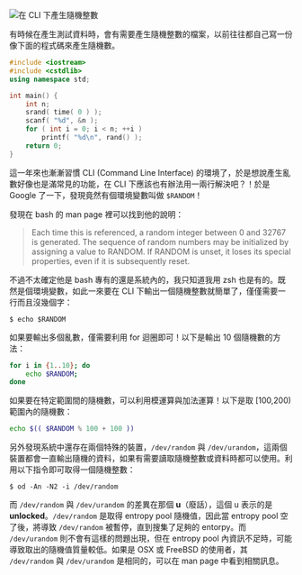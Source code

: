 <!--
[date]: 2013-02-21 
[title]: 在 CLI 下產生隨機整數
[name]: generate-random-integer-in-cli
[tag]: CLI | 命令列介面, Unix
-->

![在 CLI 下產生隨機整數][feature photo]

有時候在產生測試資料時，會有需要產生隨機整數的檔案，以前往往都自己寫一份像下面的程式碼來產生隨機數。

```c++
#include <iostream>
#include <cstdlib>
using namespace std;

int main() {
    int n;
    srand( time( 0 ) );
    scanf( "%d", &n );
    for ( int i = 0; i < n; ++i )
        printf( "%d\n", rand() );
    return 0;
}
```
    
這一年來也漸漸習慣 CLI (Command Line Interface) 的環境了，於是想說產生亂數好像也是滿常見的功能，在 CLI 下應該也有辦法用一兩行解決吧？！於是 Google 了一下，發現竟然有個環境變數叫做 `$RANDOM`！

發現在 bash 的 man page 裡可以找到他的說明：

> Each time this is referenced, a random integer between 0 and 32767 is generated. The sequence of random numbers may be initialized by assigning a value to RANDOM. If RANDOM is unset, it loses its special properties, even if it is subsequently reset.

不過不太確定他是 bash 專有的還是系統內的，我只知道我用 zsh 也是有的。既然是個環境變數，如此一來要在 CLI 下輸出一個隨機整數就簡單了，僅僅需要一行而且沒幾個字：

```terminal
$ echo $RANDOM
```

如果要輸出多個亂數，僅需要利用 for 迴圈即可！以下是輸出 10 個隨機數的方法：

```bash
for i in {1..10}; do 
    echo $RANDOM; 
done
```
    
如果要在特定範圍間的隨機數，可以利用模運算與加法運算！以下是取 [100,200) 範圍內的隨機數：

```bash
echo $(( $RANDOM % 100 + 100 ))
```
    
另外發現系統中還存在兩個特殊的裝置，`/dev/random` 與 `/dev/urandom`，這兩個裝置都會一直輸出隨機的資料，如果有需要讀取隨機整數或資料時都可以使用。利用以下指令即可取得一個隨機整數：

```terminal
$ od -An -N2 -i /dev/random
```

而 `/dev/random` 與 `/dev/urandom` 的差異在那個 **u**（廢話），這個 u 表示的是 **unlocked**。`/dev/random` 是取得 entropy pool 隨機值，因此當 entropy pool 空了後，將導致 `/dev/random` 被暫停，直到搜集了足夠的 entorpy。而 `/dev/urandom` 則不會有這樣的問題出現，但在 entropy pool 內資訊不足時，可能導致取出的隨機值質量較低。如果是 OSX 或 FreeBSD 的使用者，其 `/dev/random` 與 `/dev/urandom` 是相同的，可以在 man page 中看到相關訊息。

[feature photo]: http://i.minus.com/j0zessztjR9j5.jpg